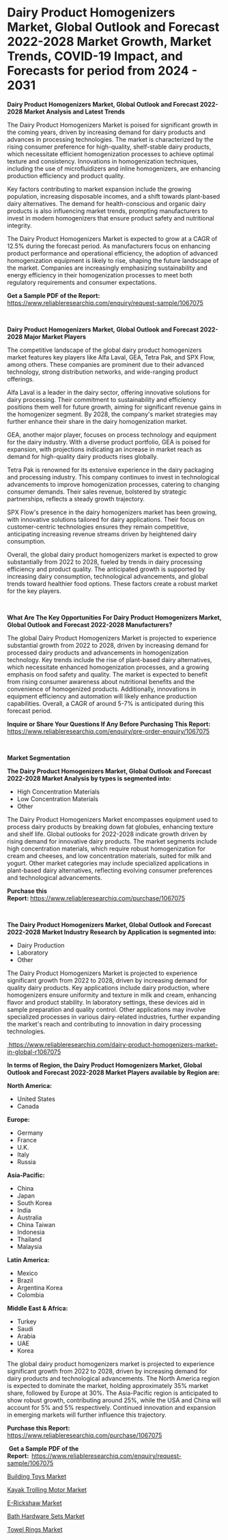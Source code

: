 <p><h1>Dairy Product Homogenizers Market, Global Outlook and Forecast 2022-2028 Market Growth, Market Trends, COVID-19 Impact, and Forecasts for period from 2024 - 2031</h1></p><p><strong>Dairy Product Homogenizers Market, Global Outlook and Forecast 2022-2028 Market Analysis and Latest Trends</strong></p>
<p><p>The Dairy Product Homogenizers Market is poised for significant growth in the coming years, driven by increasing demand for dairy products and advances in processing technologies. The market is characterized by the rising consumer preference for high-quality, shelf-stable dairy products, which necessitate efficient homogenization processes to achieve optimal texture and consistency. Innovations in homogenization techniques, including the use of microfluidizers and inline homogenizers, are enhancing production efficiency and product quality.</p><p>Key factors contributing to market expansion include the growing population, increasing disposable incomes, and a shift towards plant-based dairy alternatives. The demand for health-conscious and organic dairy products is also influencing market trends, prompting manufacturers to invest in modern homogenizers that ensure product safety and nutritional integrity.</p><p>The Dairy Product Homogenizers Market is expected to grow at a CAGR of 12.5% during the forecast period. As manufacturers focus on enhancing product performance and operational efficiency, the adoption of advanced homogenization equipment is likely to rise, shaping the future landscape of the market. Companies are increasingly emphasizing sustainability and energy efficiency in their homogenization processes to meet both regulatory requirements and consumer expectations.</p></p>
<p><strong>Get a Sample PDF of the Report:&nbsp;</strong> <a href="https://www.reliableresearchiq.com/enquiry/request-sample/1067075?utm_campaign=1847&utm_medium=2&utm_source=Github&utm_content=ia&utm_term=04122024&utm_id=dairy-product-homogenizers-market-global-outlook-and-forecast-2022-2028">https://www.reliableresearchiq.com/enquiry/request-sample/1067075</a></p>
<p>&nbsp;</p>
<p><strong>Dairy Product Homogenizers Market, Global Outlook and Forecast 2022-2028 Major Market Players</strong></p>
<p><p>The competitive landscape of the global dairy product homogenizers market features key players like Alfa Laval, GEA, Tetra Pak, and SPX Flow, among others. These companies are prominent due to their advanced technology, strong distribution networks, and wide-ranging product offerings.</p><p>Alfa Laval is a leader in the dairy sector, offering innovative solutions for dairy processing. Their commitment to sustainability and efficiency positions them well for future growth, aiming for significant revenue gains in the homogenizer segment. By 2028, the company's market strategies may further enhance their share in the dairy homogenization market.</p><p>GEA, another major player, focuses on process technology and equipment for the dairy industry. With a diverse product portfolio, GEA is poised for expansion, with projections indicating an increase in market reach as demand for high-quality dairy products rises globally.</p><p>Tetra Pak is renowned for its extensive experience in the dairy packaging and processing industry. This company continues to invest in technological advancements to improve homogenization processes, catering to changing consumer demands. Their sales revenue, bolstered by strategic partnerships, reflects a steady growth trajectory.</p><p>SPX Flow's presence in the dairy homogenizers market has been growing, with innovative solutions tailored for dairy applications. Their focus on customer-centric technologies ensures they remain competitive, anticipating increasing revenue streams driven by heightened dairy consumption.</p><p>Overall, the global dairy product homogenizers market is expected to grow substantially from 2022 to 2028, fueled by trends in dairy processing efficiency and product quality. The anticipated growth is supported by increasing dairy consumption, technological advancements, and global trends toward healthier food options. These factors create a robust market for the key players.</p></p>
<p>&nbsp;</p>
<p><strong>What Are The Key Opportunities For Dairy Product Homogenizers Market, Global Outlook and Forecast 2022-2028 Manufacturers?</strong></p>
<p><p>The global Dairy Product Homogenizers Market is projected to experience substantial growth from 2022 to 2028, driven by increasing demand for processed dairy products and advancements in homogenization technology. Key trends include the rise of plant-based dairy alternatives, which necessitate enhanced homogenization processes, and a growing emphasis on food safety and quality. The market is expected to benefit from rising consumer awareness about nutritional benefits and the convenience of homogenized products. Additionally, innovations in equipment efficiency and automation will likely enhance production capabilities. Overall, a CAGR of around 5-7% is anticipated during this forecast period.</p></p>
<p><strong>Inquire or Share Your Questions If Any Before Purchasing This Report:</strong> <a href="https://www.reliableresearchiq.com/enquiry/pre-order-enquiry/1067075?utm_campaign=1847&utm_medium=2&utm_source=Github&utm_content=ia&utm_term=04122024&utm_id=dairy-product-homogenizers-market-global-outlook-and-forecast-2022-2028">https://www.reliableresearchiq.com/enquiry/pre-order-enquiry/1067075</a></p>
<p>&nbsp;</p>
<p><strong>Market Segmentation</strong></p>
<p><strong>The Dairy Product Homogenizers Market, Global Outlook and Forecast 2022-2028 Market Analysis by types is segmented into:</strong></p>
<p><ul><li>High Concentration Materials</li><li>Low Concentration Materials</li><li>Other</li></ul></p>
<p><p>The Dairy Product Homogenizers Market encompasses equipment used to process dairy products by breaking down fat globules, enhancing texture and shelf life. Global outlooks for 2022-2028 indicate growth driven by rising demand for innovative dairy products. The market segments include high concentration materials, which require robust homogenization for cream and cheeses, and low concentration materials, suited for milk and yogurt. Other market categories may include specialized applications in plant-based dairy alternatives, reflecting evolving consumer preferences and technological advancements.</p></p>
<p><strong>Purchase this Report:&nbsp;</strong><a href="https://www.reliableresearchiq.com/purchase/1067075?utm_campaign=1847&utm_medium=2&utm_source=Github&utm_content=ia&utm_term=04122024&utm_id=dairy-product-homogenizers-market-global-outlook-and-forecast-2022-2028">https://www.reliableresearchiq.com/purchase/1067075</a></p>
<p>&nbsp;</p>
<p><strong>The Dairy Product Homogenizers Market, Global Outlook and Forecast 2022-2028 Market Industry Research by Application is segmented into:</strong></p>
<p><ul><li>Dairy Production</li><li>Laboratory</li><li>Other</li></ul></p>
<p><p>The Dairy Product Homogenizers Market is projected to experience significant growth from 2022 to 2028, driven by increasing demand for quality dairy products. Key applications include dairy production, where homogenizers ensure uniformity and texture in milk and cream, enhancing flavor and product stability. In laboratory settings, these devices aid in sample preparation and quality control. Other applications may involve specialized processes in various dairy-related industries, further expanding the market's reach and contributing to innovation in dairy processing technologies.</p></p>
<p><a href="https://www.reliableresearchiq.com/dairy-product-homogenizers-market-in-global-r1067075?utm_campaign=1847&utm_medium=2&utm_source=Github&utm_content=ia&utm_term=04122024&utm_id=dairy-product-homogenizers-market-global-outlook-and-forecast-2022-2028">&nbsp;https://www.reliableresearchiq.com/dairy-product-homogenizers-market-in-global-r1067075</a></p>
<p><strong>In terms of Region, the Dairy Product Homogenizers Market, Global Outlook and Forecast 2022-2028 Market Players available by Region are:</strong></p>
<p>
    <p> <strong> North America: </strong>
        <ul>
            <li>United States</li>
            <li>Canada</li>
        </ul>
        </p> 
    <p> <strong> Europe: </strong>
        <ul>
            <li>Germany</li>
            <li>France</li>
            <li>U.K.</li>
            <li>Italy</li>
            <li>Russia</li>
        </ul>
        </p> 
    <p> <strong> Asia-Pacific: </strong>
        <ul>
            <li>China</li>
            <li>Japan</li>
            <li>South Korea</li>
            <li>India</li>
            <li>Australia</li>
            <li>China Taiwan</li>
            <li>Indonesia</li>
            <li>Thailand</li>
            <li>Malaysia</li>
        </ul>
        </p> 
    <p> <strong> Latin America: </strong>
        <ul>
            <li>Mexico</li>
            <li>Brazil</li>
            <li>Argentina Korea</li>
            <li>Colombia</li>
        </ul>
        </p> 
    <p> <strong> Middle East & Africa: </strong>
        <ul>
            <li>Turkey</li>
            <li>Saudi</li>
            <li>Arabia</li>
            <li>UAE</li>
            <li>Korea</li>
        </ul>
    </p>
    </p>
<p><p>The global dairy product homogenizers market is projected to experience significant growth from 2022 to 2028, driven by increasing demand for dairy products and technological advancements. The North America region is expected to dominate the market, holding approximately 35% market share, followed by Europe at 30%. The Asia-Pacific region is anticipated to show robust growth, contributing around 25%, while the USA and China will account for 5% and 5% respectively. Continued innovation and expansion in emerging markets will further influence this trajectory.</p></p>
<p><strong>Purchase this Report: </strong><a href="https://www.reliableresearchiq.com/purchase/1067075?utm_campaign=1847&utm_medium=2&utm_source=Github&utm_content=ia&utm_term=04122024&utm_id=dairy-product-homogenizers-market-global-outlook-and-forecast-2022-2028">https://www.reliableresearchiq.com/purchase/1067075</a></p>
<p>&nbsp;<strong>Get a Sample PDF of the Report:&nbsp;&nbsp;</strong><a href="https://www.reliableresearchiq.com/enquiry/request-sample/1067075?utm_campaign=1847&utm_medium=2&utm_source=Github&utm_content=ia&utm_term=04122024&utm_id=dairy-product-homogenizers-market-global-outlook-and-forecast-2022-2028">https://www.reliableresearchiq.com/enquiry/request-sample/1067075</a></p>
<p><strong></strong></p>
<p><p><a href="https://www.linkedin.com/pulse/building-toys-market-size-type-product-global-industry-analysis-hmw1e?utm_campaign=1847&utm_medium=2&utm_source=Github&utm_content=ia&utm_term=04122024&utm_id=dairy-product-homogenizers-market-global-outlook-and-forecast-2022-2028">Building Toys Market</a></p><p><a href="https://issuu.com/reportprime-2/docs/kayak-trolling-motor-market-size-2030.pptx?utm_campaign=1847&utm_medium=2&utm_source=Github&utm_content=ia&utm_term=04122024&utm_id=dairy-product-homogenizers-market-global-outlook-and-forecast-2022-2028">Kayak Trolling Motor Market</a></p><p><a href="https://issuu.com/reportprime-2/docs/e-rickshaw-market-size-2030.pptx?utm_campaign=1847&utm_medium=2&utm_source=Github&utm_content=ia&utm_term=04122024&utm_id=dairy-product-homogenizers-market-global-outlook-and-forecast-2022-2028">E-Rickshaw Market</a></p><p><a href="https://www.linkedin.com/pulse/bath-hardware-sets-market-overview-global-trends-future-prospects-ixwoe?utm_campaign=1847&utm_medium=2&utm_source=Github&utm_content=ia&utm_term=04122024&utm_id=dairy-product-homogenizers-market-global-outlook-and-forecast-2022-2028">Bath Hardware Sets Market</a></p><p><a href="https://www.linkedin.com/pulse/towel-rings-market-trends-insights-type-application-analysis-ya0me?utm_campaign=1847&utm_medium=2&utm_source=Github&utm_content=ia&utm_term=04122024&utm_id=dairy-product-homogenizers-market-global-outlook-and-forecast-2022-2028">Towel Rings Market</a></p></p>